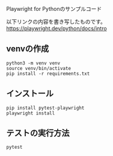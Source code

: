 Playwright for Pythonのサンプルコード

以下リンクの内容を書き写したものです。
https://playwright.dev/python/docs/intro


## venvの作成

```shell
python3 -m venv venv
source venv/bin/activate
pip install -r requirements.txt
```

## インストール

```shell
pip install pytest-playwright
playwright install
```

## テストの実行方法
```shell
pytest
```
